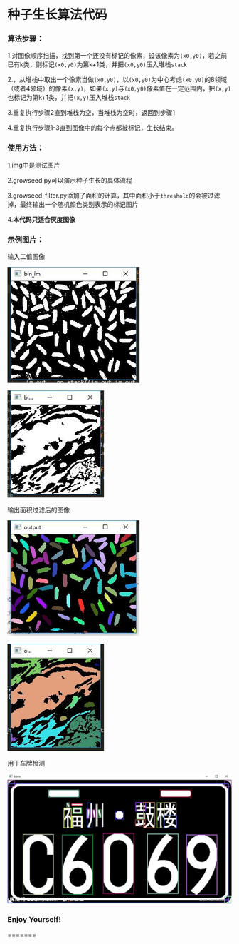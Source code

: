 # 种子生长算法代码

### 算法步骤：

1.对图像顺序扫描，找到第一个还没有标记的像素，设该像素为`(x0,y0)`，若之前已有k类，则标记`(x0,y0)`为第k+1类，并把`(x0,y0)`压入堆栈`stack`

2.，从堆栈中取出一个像素当做`(x0,y0)`，以`(x0,y0)`为中心考虑`(x0,y0)`的8领域（或者4领域）的像素`(x,y)`，如果`(x,y)`与`(x0,y0)`像素值在一定范围内，把`(x,y)`也标记为第k+1类，并把`(x,y)`压入堆栈`stack`

3.重复执行步骤2直到堆栈为空，当堆栈为空时，返回到步骤1

4.重复执行步骤1-3直到图像中的每个点都被标记，生长结束。

### 使用方法：

1.img中是测试图片

2.growseed.py可以演示种子生长的具体流程

3.growseed_filter.py添加了面积的计算，其中面积小于`threshold`的会被过滤掉，最终输出一个随机颜色类别表示的标记图片

4.**本代码只适合灰度图像**

### 示例图片：

输入二值图像

![输入二值图像](demo/demo1.jpg)

![](demo/demo2.jpg)

输出面积过滤后的图像



![](demo/demo3.jpg)

![](demo/demo4.jpg)



用于车牌检测

![](demo/demo5.jpg)


### Enjoy Yourself!
=======